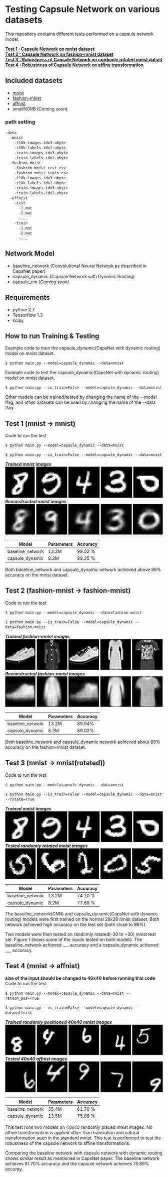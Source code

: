 # Testing Capsule Network on various datasets

This repository contains different tests performed on a capsule network model. 

[**Test 1 : Capsule Network on mnist dataset**](#test-1-mnist---mnist)  
[**Test 2 : Capsule Network on fashion-mnist dataset**](#test-2-fashion-mnist---fashion-mnist)  
[**Test 3 : Robustness of Capsule Network on randomly rotated mnist datset**](#test-3-mnist---mnistrotated)  
[**Test 4 : Robustness of Capsule Network on affine transformation**](#test-4-mnist---affnist)  


## Included datasets
* [mnist](http://yann.lecun.com/exdb/mnist/)
* [fashion-mnist](https://github.com/zalandoresearch/fashion-mnist/tree/master/data/fashion)
* [affnist](http://www.cs.toronto.edu/~tijmen/affNIST/32x/transformed/)
* smallNORB (Coming soon)

### path setting
```
-data
  -mnist
    -t10k-images.idx3-ubyte
    -t10k-labels.idx1-ubyte
    -train-images.idx3-ubyte
    -train-labels.idx1-ubyte
  -fashion-mnist
    -fashion-mnist_test.csv
    -fashion-mnist_train.csv
    -t10k-images-idx3-ubyte
    -t10k-labels-idx1-ubyte
    -train-images-idx3-ubyte
    -train-labels-idx1-ubyte
  -affnist
    -test
      -1.mat
      -2.mat
      -...
    -train
      -1.mat
      -2.mat
      -...
```
## Network Model
* baseline_network (Convolutional Neural Network as described in CapsNet paper)
* capsule_dynamic (Capsule Network with Dynamic Routing)
* capsule_em *(Coming soon)*

## Requirements
* python 2.7
* Tensorflow 1.3
* scipy


## How to run Training & Testing
Example code to train the capsule_dynamic(CapsNet with dynamic routing) model on mnist dataset.
```
$ python main.py --model=capsule_dynamic --data=mnist
```

Example code to test the capsule_dynamic(CapsNet with dynamic routing) model on mnist dataset.
```
$ python main.py --is_train=False --model=capsule_dynamic --data=mnist
```

Other models can be trained/tested by changing the name of the --model flag, and other datasets can be used by changing the name of the --data flag.

## Test 1 (mnist -> mnist)
Code to run the test
```
$ python main.py --model=capsule_dynamic --data=mnist 
```

```
$ python main.py --is_train=False --model=capsule_dynamic --data=mnist 
```

***Trained mnist images***
![Alt text](images/mnist_gt.jpg?raw=true "mnist")
***Reconstructed mnist images***
![Alt text](images/mnist_recon.jpg?raw=true "mnist reconstructed")

| Model            | Parameters | Accuracy |
| ---------------- | ---------- | -------- |
| baseline_network |    13.2M   |  99.03 % |
| capsule_dynamic  |     8.2M   |  99.25 % |

Both baseline_network and capsule_dynamic network achieved above 99% accuracy on the mnist dataset. 

## Test 2 (fashion-mnist -> fashion-mnist)

Code to run the test
```
$ python main.py --model=capsule_dynamic --data=fashion-mnist 
```

```
$ python main.py --is_train=False --model=capsule_dynamic --data=fashion-mnist 
```

***Trained fashion-mnist images***
![Alt text](images/fashion_mnist_gt.jpg?raw=true "fashion-mnist")
***Reconstructed fashion-mnist images***
![Alt text](images/fashion_mnist_recon.jpg?raw=true "fashion-mnist reconstructed") 

| Model            | Parameters | Accuracy |
| ---------------- | ---------- | -------- |
| baseline_network |    13.2M   |  89.94%  |
| capsule_dynamic  |     8.2M   |  89.02%  |


Both baseline_network and capsule_dynamic network achieved about 89% accuracy on the fashion-mnist dataset. 


## Test 3 (mnist -> mnist(rotated))
Code to run the test
```
$ python main.py --model=capsule_dynamic --data=mnist
```
```
$ python main.py --is_train=False --model=capsule_dynamic --data=mnist --rotate=True
```

***Trained mnist images***
![Alt text](images/mnist_gt.jpg?raw=true "mnist") 
***Tested randomly rotated mnist images***
![Alt text](images/mnist_rotated.jpg?raw=true "rotated mnist")

| Model            | Parameters | Accuracy |
| ---------------- | ---------- | -------- |
| baseline_network |    13.2M   |  74.10 % |
| capsule_dynamic  |     8.2M   |  77.68 % |


The baseline_network(CNN) and capsule_dynamic(CapsNet with dynamic routing) models were first trained on the normal 28x28 mnist dataset. Both network achieved high accuracy on the test set (both close to 99%). 

Two models were then tested on randomly rotated(-30 to +30) mnist test set. Figure 1 shows some of the inputs tested on both models. The baseline_network achieved ___ accuracy and a capsule_dynamic achieved ___ accuracy.


## Test 4 (mnist -> affnist)
**size of the input should be changed to 40x40 before running this code** 
Code to run the test
```
$ python main.py --model=capsule_dynamic --data=mnist --random_pos=True
```
```
$ python main.py --is_train=False --model=capsule_dynamic --data=affnist
```
***Trained randomly positioned 40x40 mnist images***
![Alt text](images/mnist40.jpg?raw=true "mnist40") 
***Tested 40x40 affnist images***
![Alt text](images/affnist.jpg?raw=true "affnist") 

| Model            | Parameters | Accuracy |
| ---------------- | ---------- | -------- |
| baseline_network |    35.4M   |  61.70 % |
| capsule_dynamic  |    13.5M   |  75.89 % |


This test runs two models on 40x40 randomly placed mnist images. No affine transformation is applied other than translation and natural transformation seen in the standard mnist. This test is performed to test the robustness of the capsule network to affine transformations.

Comparing the baseline network with capsule network with dynamic routing shows similar result as mentioned in CapsNet paper. The baseline network achieves 61.70% accuracy and the capsule network achieves 75.89% accuray.


